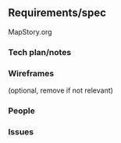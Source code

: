 ## Requirements/spec

MapStory.org

### Tech plan/notes


### Wireframes
(optional, remove if not relevant)

### People

### Issues
